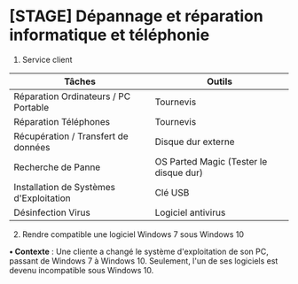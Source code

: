 # [STAGE] Dépannage et réparation informatique et téléphonie #
1. Service client 
     
|		Tâches                         |		Outils                          |        
|----------------------------------------|----------------------------------------|
| Réparation Ordinateurs / PC Portable   | Tournevis                              |
| Réparation Téléphones                  | Tournevis                              |
| Récupération / Transfert de données    | Disque dur externe                     |
| Recherche de Panne                     | OS Parted Magic (Tester le disque dur) |
| Installation de Systèmes d'Exploitation| Clé USB                                |
| Désinfection Virus                     | Logiciel antivirus                     |


2. Rendre compatible une logiciel Windows 7 sous  Windows 10 

**• Contexte** : Une cliente a changé le système d'exploitation de son PC, passant de Windows 7 à Windows 10. Seulement, l'un de ses logiciels est devenu incompatible sous Windows 10. 






